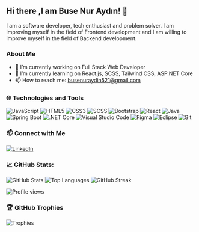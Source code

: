 ## Hi there ,I am Buse Nur Aydın! 👋

I am a software developer, tech enthusiast and problem solver. I am improving myself in the field of Frontend development and I am willing to improve myself in the field of Backend development.



### About Me
- 🔭 I’m currently working on Full Stack Web Developer
- 🌱 I’m currently learning on React.js, SCSS, Tailwind CSS, ASP.NET Core
- 📫 How to reach me: busenuraydin521@gmail.com



### 🌐 Technologies and Tools
![JavaScript](https://img.shields.io/badge/JavaScript-%23323330.svg?style=flat&logo=javascript&logoColor=%23F7DF1E)
![HTML5](https://img.shields.io/badge/HTML5-%23E34F26.svg?style=flat&logo=html5&logoColor=white)
![CSS3](https://img.shields.io/badge/CSS3-%231572B6.svg?style=flat&logo=css3&logoColor=white)
![SCSS](https://img.shields.io/badge/Sass-%23CC6699.svg?style=flat&logo=sass&logoColor=white)
![Bootstrap](https://img.shields.io/badge/Bootstrap-%23563D7C.svg?style=flat&logo=bootstrap&logoColor=white)
![React](https://img.shields.io/badge/React-%2320232a.svg?style=flat&logo=react&logoColor=%2361DAFB)
![Java](https://img.shields.io/badge/Java-%23ED8B00.svg?style=flat&logo=java&logoColor=white)
![Spring Boot](https://img.shields.io/badge/Spring%20Boot-%236DB33F.svg?style=flat&logo=spring&logoColor=white)
![.NET Core](https://img.shields.io/badge/.NET%20Core-512BD4?style=flat&logo=dot-net&logoColor=white)
![Visual Studio Code](https://img.shields.io/badge/VS%20Code-%23007ACC.svg?style=flat&logo=visual-studio-code&logoColor=white)
![Figma](https://img.shields.io/badge/Figma-F24E1E.svg?style=flat&logo=figma&logoColor=white)
![Eclipse](https://img.shields.io/badge/Eclipse-2C2255?style=flat&logo=eclipse&logoColor=white)
![Git](https://img.shields.io/badge/Git-%23F05033.svg?style=flat&logo=git&logoColor=white)


### 📫 Connect with Me
[![LinkedIn](https://img.shields.io/badge/LinkedIn-blue?style=flat&logo=linkedin&labelColor=blue)](https://www.linkedin.com/in/buse-nur-ayd%C4%B1n-a18967227/)

### 📈 GitHub Stats:
![GitHub Stats](https://github-readme-stats.vercel.app/api?username=busenuraydn&show_icons=true&theme=radical)
![Top Languages](https://github-readme-stats.vercel.app/api/top-langs/?username=busenuraydn&layout=compact&theme=radical)
![GitHub Streak](https://github-readme-streak-stats.herokuapp.com/?user=busenuraydn&theme=radical)

![Profile views](https://komarev.com/ghpvc/?username=busenuraydn&color=blue)

### 🏆 GitHub Trophies
![Trophies](https://github-profile-trophy.vercel.app/?username=busenuraydn&theme=radical)
